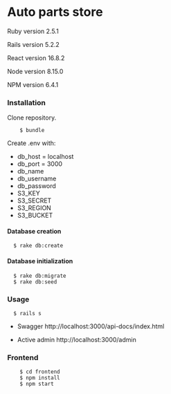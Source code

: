 # Auto parts store

Ruby version 2.5.1

Rails version 5.2.2

React version 16.8.2

Node version 8.15.0

NPM version 6.4.1

 ### Installation
  
  Clone repository. 
  
        $ bundle

  Create .env with: 
   * db_host = localhost
   * db_port = 3000
   * db_name
   * db_username
   * db_password
   * S3_KEY
   * S3_SECRET
   * S3_REGION
   * S3_BUCKET
   
#### Database creation

      $ rake db:create

#### Database initialization

      $ rake db:migrate
      $ rake db:seed

 ### Usage

      $ rails s
      
* Swagger http://localhost:3000/api-docs/index.html

* Active admin http://localhost:3000/admin

### Frontend

        $ cd frontend
        $ npm install
        $ npm start
